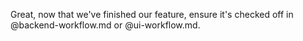 Great, now that we've finished our feature, ensure it's checked off in @backend-workflow.md or @ui-workflow.md.